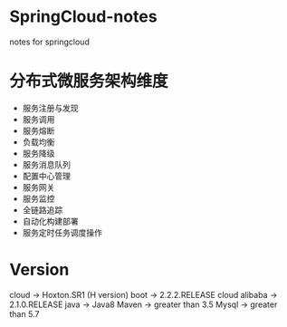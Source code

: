 # SpringCloud-notes
notes for springcloud
# 分布式微服务架构维度

- 服务注册与发现
- 服务调用
- 服务熔断
- 负载均衡
- 服务降级
- 服务消息队列
- 配置中心管理
- 服务网关
- 服务监控
- 全链路追踪
- 自动化构建部署
- 服务定时任务调度操作

# Version
cloud -> Hoxton.SR1 (H version)
boot -> 2.2.2.RELEASE
cloud alibaba -> 2.1.0.RELEASE
java -> Java8
Maven -> greater than 3.5
Mysql -> greater than 5.7
